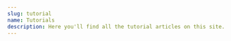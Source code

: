 ```yaml
---
slug: tutorial
name: Tutorials
description: Here you'll find all the tutorial articles on this site.
---
```

